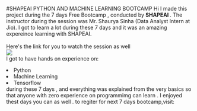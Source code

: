 #SHAPEAI PYTHON AND MACHINE LEARNING BOOTCAMP
Hi I made this project during the 7 days Free Bootcamp , conducted by <b> SHAPEAI
</b>.
The instructor during the session was Mr. Shaurya Sinha (Data Analyst Intern at Jio). I got to
learn a lot during these 7 days and it was an amazing expereince learning with SHAPEAI.
<br><br>Here's the link for you to watch the session as well <br>
<a href="https://www.youtube.com/playlist?list=PL7l8TDRnbulnea-59W7wWgCWE8LE0D6h"> <img src="https://github.com/shape AI/PYTHON_AND_DATA  ANALYTICS/blog/main/YOUTUBE%20tHUMNAIL-5.PNG"></a>
<br>I got to have hands on experience on:
<li>Python
<li>Machine Learning
<li>Tensorflow
<br>during these 7 days , and everything was explained from the very basics so that
anyone with zero experience on programmimg can learn .
I enjoyed thest  days you can as well . to regiter for next 7 days bootcamp,visit:

